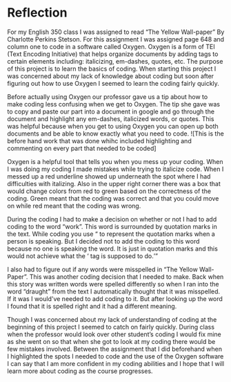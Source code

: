 # Reflection
For my English 350 class I was assigned to read “The Yellow Wall-paper” By Charlotte Perkins Stetson. For this assignment I was assigned page 648 and column one to code in a software called Oxygen. Oxygen is a form of TEI (Text Encoding Initiative) that helps organize documents by adding tags to certain elements including: italicizing, em-dashes, quotes, etc. 
The purpose of this project is to learn the basics of coding. When starting this project I was concerned about my lack of knowledge about coding but soon after figuring out how to use Oxygen I seemed to learn the coding fairly quickly.


Before actually using Oxygen our professor gave us a tip about how to make coding less confusing when we get to Oxygen. The tip she gave was to copy and paste our part into a document in google and go through the document and highlight any em-dashes, italicized words, or quotes. This was helpful because when you get to using Oxygen you can open up both documents and be able to know exactly what you need to code.
![This is the before hand work that was done whihc included highlighting and commenting on every part that needed to be coded]

Oxygen is a helpful tool that tells you when you mess up your coding. When I was doing my coding I made mistakes while trying to italicize code. When I messed up a red underline showed up underneath the spot where I had difficulties with italizing. Also in the upper right corner there was a box that would change colors from red to green based on the correctness of the coding. Green meant that the coding was correct and that you could move on while red meant that the coding was wrong. 

	
	
During the coding I had to make a decision on whether or not I had to add coding to the word “work”. This word is surrounded by quotation marks in the text. While coding you use <q> to represent the quotation marks when a person is speaking. But I decided not to add the coding to this word because no one is speaking the word. It is just in quotation marks and this would not achieve what the <q> tag is supposed to do.

I also had to figure out if any words were misspelled in “The Yellow Wall-Paper”. This was another coding decision that I needed to make. Back when this story was written words were spelled differently so when I ran into the word “draught” from the text I automatically thought that it was misspelled. If it was I would've needed to add coding to it. But after looking up the word I found that it is spelled right and it had a different meaning.
	
Though I was concerned about my lack of understanding of coding at the beginning of this project I seemed to catch on fairly quickly. During class when the professor would look over other student’s coding I would fix mine as she went on so that when she got to look at my coding there would be few mistakes involved. Between the assignment that I did beforehand when I highlighted the spots I needed to code and the use of the Oxygen software I can say that I am more confident in my coding abilities and I hope that I will learn more about coding as the course progresses.

